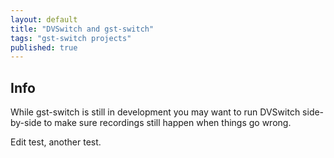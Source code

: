```yaml
---
layout: default
title: "DVSwitch and gst-switch"
tags: "gst-switch projects"
published: true
---
```


## Info ##

While gst-switch is still in development you may want to run DVSwitch side-by-side to make sure recordings still happen when things go wrong.

Edit test, another test.